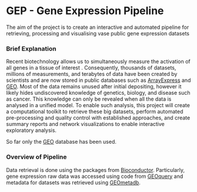 # GEP - Gene Expression Pipeline

The aim of the project is to create an interactive and automated pipeline for retrieving, processing and visualising vase public gene expression datasets

### Brief Explanation
Recent biotechnology allows us to simultaneously measure the activation of all genes in a tissue of interest . Consequently, thousands of datasets, millions of measurements, and terabytes of data have been created by scientists and are now stored in public databases such as [ArrayExpress](https://www.ebi.ac.uk/arrayexpress/) and [GEO](http://www.ncbi.nlm.nih.gov/geo/ "Gene Expression Omnibus"). Most of the data remains unused after initial depositing, however it likely hides undiscovered knowledge of genetics, biology, and disease such as cancer. This knowledge can only be revealed when all the data is analysed in a unified model. To enable such analysis, this project will create a computational toolkit to retrieve these big datasets, perform automated pre-processing and quality control with established approaches, and create summary reports and network visualizations to enable interactive exploratory analysis.


So far only the [GEO](http://www.ncbi.nlm.nih.gov/geo/ "Gene Expression Omnibus") database has been used.

### Overview of Pipeline
Data retrieval is done using the packages from [Bioconductor](https://www.bioconductor.org/). Particularly, gene expression raw data was accessed using code from [GEOquery](https://bioconductor.org/packages/release/bioc/html/GEOquery.html) and metadata for datasets was retrieved using [GEOmetadb](https://www.bioconductor.org/packages/release/bioc/html/GEOmetadb.html).
